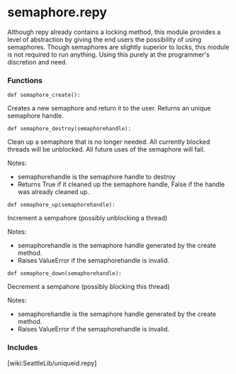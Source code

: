 # semaphore.repy

Although repy already contains a locking method, this module provides a level of abstraction by giving the end users the possibility of using semaphores. Though semaphores are slightly superior to locks, this module is not required to run anything. Using this purely at the programmer's discretion and need.

### Functions

```
def semaphore_create():
```
   Creates a new semaphore and return it to the user. Returns an unique semaphore handle.


```
def semaphore_destroy(semaphorehandle):
```
   Clean up a semaphore that is no longer needed. All currently blocked threads will be unblocked. All future uses of the semaphore will fail.

   Notes: 

   * semaphorehandle is the semaphore handle to destroy
   * Returns True if it cleaned up the semaphore handle, False if the handle was already cleaned up.


```
def semaphore_up(semaphorehandle):
```
   Increment a sempahore (possibly unblocking a thread)

   Notes: 

   * semaphorehandle is the semaphore handle generated by the create method.
   * Raises ValueError if the semaphorehandle is invalid.


```
def semaphore_down(semaphorehandle):
```
   Decrement a sempahore (possibly blocking this thread)

   Notes: 

   * semaphorehandle is the semaphore handle generated by the create method.
   * Raises ValueError if the semaphorehandle is invalid.

### Includes

[wiki:SeattleLib/uniqueid.repy]